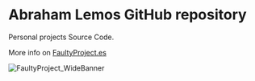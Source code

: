 # Abraham Lemos GitHub repository

Personal projects Source Code.

More info on [FaultyProject.es](https://faultyproject.es)

![FaultyProject_WideBanner](https://faultyproject.es/wp-content/uploads/2022/07/logo_wide.png)
